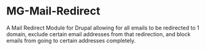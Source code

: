 MG-Mail-Redirect
================

A Mail Redirect Module for Drupal allowing for all emails to be redirected to 1 domain, exclude certain email addresses from that redirection, and block emails from going to certain addresses completely.